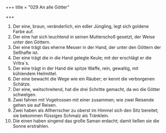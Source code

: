 +++
title = "029 An alle Götter"

+++


1.	Der eine, braun, veränderlich, ein edler Jüngling, legt sich goldene Farbe auf.
2.	Der eine hat sich leuchtend in seinen Mutterschoß gesetzt, der Weise unter den Göttern.
3.	Der eine trägt das eherne Messer in der Hand, der unter den Göttern der Seßhafte ist.
4.	Der eine trägt die in die Hand gelegte Keule; mit der erschlägt er die Vritra´s.
5.	Der eine trägt in der Hand die spitze Waffe, rein, gewaltig, mit kühlendem Heilmittel.
6.	Der eine bewacht die Wege wie ein Räuber; er kennt die verborgenen Schätze.
7.	Der eine, weitschreitend, hat die drei Schritte gemacht, da wo die Götter schwelgen.
8.	Zwei fahren mit Vogelrossen mit einer zusammen; wie zwei Reisende gehen sie auf Reisen.
9.	Zwei haben als Allherrscher zu oberst im Himmel sich den Sitz bereitet; sie bekommen flüssiges Schmalz als Tränklein.
10.	Die einen haben singend das große Saman erdacht; damit ließen sie die Sonne erstrahlen.


